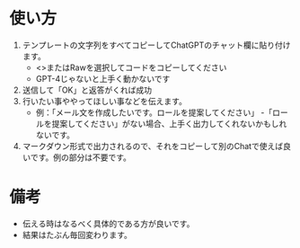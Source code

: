 # 使い方
1. テンプレートの文字列をすべてコピーしてChatGPTのチャット欄に貼り付けます。
    - <>またはRawを選択してコードをコピーしてください
    - GPT-4じゃないと上手く動かないです
2. 送信して「OK」と返答がくれば成功
3. 行いたい事ややってほしい事などを伝えます。
    - 例：「メール文を作成したいです。ロールを提案してください」
        -「ロールを提案してください」がない場合、上手く出力してくれないかもしれないです。
4. マークダウン形式で出力されるので、それをコピーして別のChatで使えば良いです。例の部分は不要です。

# 備考
- 伝える時はなるべく具体的である方が良いです。
- 結果はたぶん毎回変わります。
